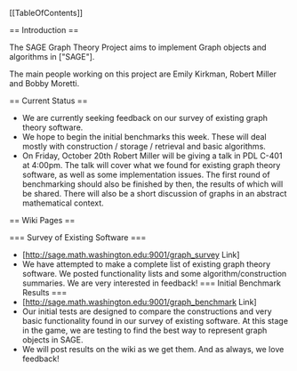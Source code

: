 [[TableOfContents]]

==  Introduction ==

The SAGE Graph Theory Project aims to implement Graph objects and algorithms in ["SAGE"].

The main people working on this project are Emily Kirkman, Robert Miller and Bobby Moretti.

== Current Status ==

 * We are currently seeking feedback on our survey of existing graph theory software.
 * We hope to begin the initial benchmarks this week.  These will deal mostly with construction / storage / retrieval and basic algorithms.
 * On Friday, October 20th Robert Miller will be giving a talk in PDL C-401 at 4:00pm. The talk will cover what we found for existing graph theory software, as well as some implementation issues. The first round of benchmarking should also be finished by then, the results of which will be shared. There will also be a short discussion of graphs  in an abstract mathematical context.

== Wiki Pages ==

=== Survey of Existing Software ===
 * [http://sage.math.washington.edu:9001/graph_survey Link]
 * We have attempted to make a complete list of existing graph theory software. We posted functionality lists and some algorithm/construction summaries. We are very interested in feedback!
=== Initial Benchmark Results ===
 * [http://sage.math.washington.edu:9001/graph_benchmark Link]
 * Our initial tests are designed to compare the constructions and very basic functionality found in our survey of existing software. At this stage in the game, we are testing to find the best way to represent graph objects in SAGE.
 * We will post results on the wiki as we get them. And as always, we love feedback!
